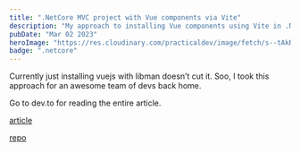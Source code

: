 ```yaml
---
title: ".NetCore MVC project with Vue components via Vite"
description: "My approach to installing Vue components using Vite in .NetCore"
pubDate: "Mar 02 2023"
heroImage: "https://res.cloudinary.com/practicaldev/image/fetch/s--tAkRnkZy--/c_imagga_scale,f_auto,fl_progressive,h_420,q_auto,w_1000/https://dev-to-uploads.s3.amazonaws.com/uploads/articles/3aqn58mr22p8hy7a8qu9.png"
badge: ".netcore"
---
```


Currently just installing vuejs with libman doesn’t cut it. Soo, I took this approach for an awesome team of devs back home.

Go to dev.to for reading the entire article. 

[article](https://dev.to/omaromp2/netcore-mvc-project-with-vue-components-via-vite-53e)

[repo](https://github.com/omaromp2/netcoreVite)